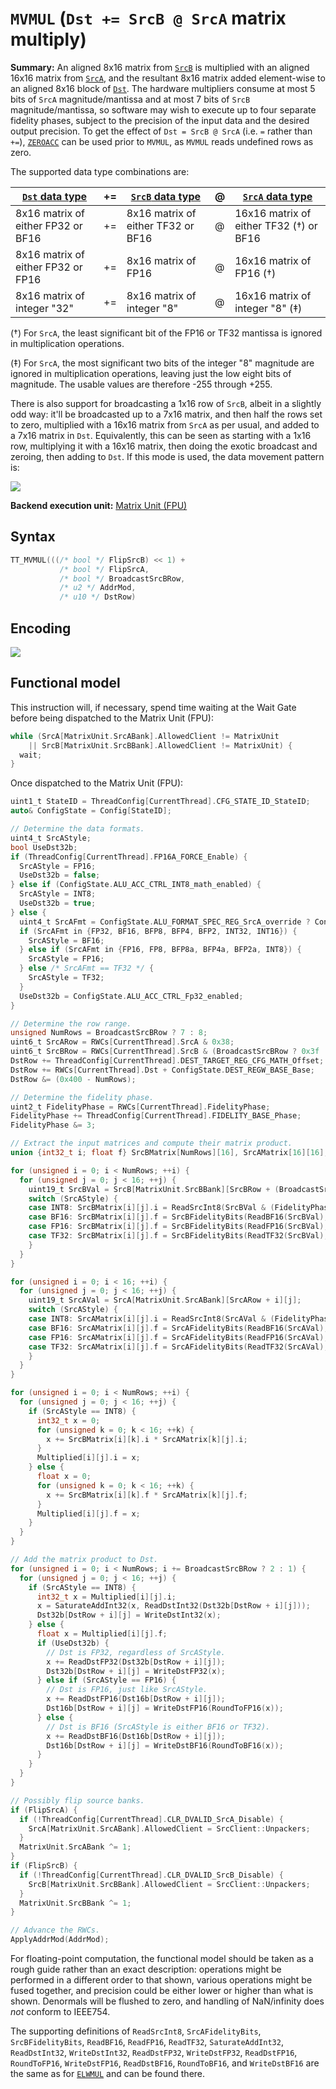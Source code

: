 # `MVMUL` (`Dst += SrcB @ SrcA` matrix multiply)

**Summary:** An aligned 8x16 matrix from [`SrcB`](SrcASrcB.md) is multiplied with an aligned 16x16 matrix from [`SrcA`](SrcASrcB.md), and the resultant 8x16 matrix added element-wise to an aligned 8x16 block of [`Dst`](Dst.md). The hardware multipliers consume at most 5 bits of `SrcA` magnitude/mantissa and at most 7 bits of `SrcB` magnitude/mantissa, so software may wish to execute up to four separate fidelity phases, subject to the precision of the input data and the desired output precision. To get the effect of `Dst = SrcB @ SrcA` (i.e. `=` rather than `+=`), [`ZEROACC`](ZEROACC.md) can be used prior to `MVMUL`, as `MVMUL` reads undefined rows as zero.

The supported data type combinations are:

|[`Dst` data type](Dst.md#data-types)|+=|[`SrcB` data type](SrcASrcB.md#data-types)|@|[`SrcA` data type](SrcASrcB.md#data-types)|
|---|---|---|---|---|
|8x16 matrix of either FP32 or BF16|+=|8x16 matrix of either TF32 or BF16|@|16x16 matrix of either TF32 (†) or BF16|
|8x16 matrix of either FP32 or FP16|+=|8x16 matrix of FP16|@|16x16 matrix of FP16 (†)|
|8x16 matrix of integer "32"|+=|8x16 matrix of integer "8"|@|16x16 matrix of integer "8" (‡)|

(†) For `SrcA`, the least significant bit of the FP16 or TF32 mantissa is ignored in multiplication operations.

(‡) For `SrcA`, the most significant two bits of the integer "8" magnitude are ignored in multiplication operations, leaving just the low eight bits of magnitude. The usable values are therefore -255 through +255.

There is also support for broadcasting a 1x16 row of `SrcB`, albeit in a slightly odd way: it'll be broadcasted up to a 7x16 matrix, and then half the rows set to zero, multiplied with a 16x16 matrix from `SrcA` as per usual, and added to a 7x16 matrix in `Dst`. Equivalently, this can be seen as starting with a 1x16 row, multiplying it with a 16x16 matrix, then doing the exotic broadcast and zeroing, then adding to `Dst`. If this mode is used, the data movement pattern is:

![](../../../Diagrams/Out/CrossLane_MVMUL.svg)

**Backend execution unit:** [Matrix Unit (FPU)](MatrixUnit.md)

## Syntax

```c
TT_MVMUL(((/* bool */ FlipSrcB) << 1) +
           /* bool */ FlipSrcA,
           /* bool */ BroadcastSrcBRow,
           /* u2 */ AddrMod,
           /* u10 */ DstRow)
```

## Encoding

![](../../../Diagrams/Out/Bits32_MVMUL.svg)

## Functional model

This instruction will, if necessary, spend time waiting at the Wait Gate before being dispatched to the Matrix Unit (FPU):

```c
while (SrcA[MatrixUnit.SrcABank].AllowedClient != MatrixUnit
    || SrcB[MatrixUnit.SrcBBank].AllowedClient != MatrixUnit) {
  wait;
}
```

Once dispatched to the Matrix Unit (FPU):
```c
uint1_t StateID = ThreadConfig[CurrentThread].CFG_STATE_ID_StateID;
auto& ConfigState = Config[StateID];

// Determine the data formats.
uint4_t SrcAStyle;
bool UseDst32b;
if (ThreadConfig[CurrentThread].FP16A_FORCE_Enable) {
  SrcAStyle = FP16;
  UseDst32b = false;
} else if (ConfigState.ALU_ACC_CTRL_INT8_math_enabled) {
  SrcAStyle = INT8;
  UseDst32b = true;
} else {
  uint4_t SrcAFmt = ConfigState.ALU_FORMAT_SPEC_REG_SrcA_override ? ConfigState.ALU_FORMAT_SPEC_REG_SrcA_val : ConfigState.ALU_FORMAT_SPEC_REG0_SrcA;
  if (SrcAFmt in {FP32, BF16, BFP8, BFP4, BFP2, INT32, INT16}) {
    SrcAStyle = BF16;
  } else if (SrcAFmt in {FP16, FP8, BFP8a, BFP4a, BFP2a, INT8}) {
    SrcAStyle = FP16;
  } else /* SrcAFmt == TF32 */ {
    SrcAStyle = TF32;
  }
  UseDst32b = ConfigState.ALU_ACC_CTRL_Fp32_enabled;
}

// Determine the row range.
unsigned NumRows = BroadcastSrcBRow ? 7 : 8;
uint6_t SrcARow = RWCs[CurrentThread].SrcA & 0x38;
uint6_t SrcBRow = RWCs[CurrentThread].SrcB & (BroadcastSrcBRow ? 0x3f : 0x38);
DstRow += ThreadConfig[CurrentThread].DEST_TARGET_REG_CFG_MATH_Offset;
DstRow += RWCs[CurrentThread].Dst + ConfigState.DEST_REGW_BASE_Base;
DstRow &= (0x400 - NumRows);

// Determine the fidelity phase.
uint2_t FidelityPhase = RWCs[CurrentThread].FidelityPhase;
FidelityPhase += ThreadConfig[CurrentThread].FIDELITY_BASE_Phase;
FidelityPhase &= 3;

// Extract the input matrices and compute their matrix product.
union {int32_t i; float f} SrcBMatrix[NumRows][16], SrcAMatrix[16][16], Multiplied[NumRows][16];

for (unsigned i = 0; i < NumRows; ++i) {
  for (unsigned j = 0; j < 16; ++j) {
    uint19_t SrcBVal = SrcB[MatrixUnit.SrcBBank][SrcBRow + (BroadcastSrcBRow ? 0 : i)][j];
    switch (SrcAStyle) {
    case INT8: SrcBMatrix[i][j].i = ReadSrcInt8(SrcBVal & (FidelityPhase & 2 ? 0x40fff : 0x7f0ff)); break;
    case BF16: SrcBMatrix[i][j].f = SrcBFidelityBits(ReadBF16(SrcBVal), FidelityPhase); break;
    case FP16: SrcBMatrix[i][j].f = SrcBFidelityBits(ReadFP16(SrcBVal), FidelityPhase); break;
    case TF32: SrcBMatrix[i][j].f = SrcBFidelityBits(ReadTF32(SrcBVal), FidelityPhase); break;
    }
  }
}

for (unsigned i = 0; i < 16; ++i) {
  for (unsigned j = 0; j < 16; ++j) {
    uint19_t SrcAVal = SrcA[MatrixUnit.SrcABank][SrcARow + i][j];
    switch (SrcAStyle) {
    case INT8: SrcAMatrix[i][j].i = ReadSrcInt8(SrcAVal & (FidelityPhase & 1 ? 0x41fff : 0x4e0ff)); break;
    case BF16: SrcAMatrix[i][j].f = SrcAFidelityBits(ReadBF16(SrcAVal), FidelityPhase); break;
    case FP16: SrcAMatrix[i][j].f = SrcAFidelityBits(ReadFP16(SrcAVal), FidelityPhase); break;
    case TF32: SrcAMatrix[i][j].f = SrcAFidelityBits(ReadTF32(SrcAVal), FidelityPhase); break;
    }
  }
}

for (unsigned i = 0; i < NumRows; ++i) {
  for (unsigned j = 0; j < 16; ++j) {
    if (SrcAStyle == INT8) {
      int32_t x = 0;
      for (unsigned k = 0; k < 16; ++k) {
        x += SrcBMatrix[i][k].i * SrcAMatrix[k][j].i;
      }
      Multiplied[i][j].i = x;
    } else {
      float x = 0;
      for (unsigned k = 0; k < 16; ++k) {
        x += SrcBMatrix[i][k].f * SrcAMatrix[k][j].f;
      }
      Multiplied[i][j].f = x;
    }
  }
}

// Add the matrix product to Dst.
for (unsigned i = 0; i < NumRows; i += BroadcastSrcBRow ? 2 : 1) {
  for (unsigned j = 0; j < 16; ++j) {
    if (SrcAStyle == INT8) {
      int32_t x = Multiplied[i][j].i;
      x = SaturateAddInt32(x, ReadDstInt32(Dst32b[DstRow + i][j]));
      Dst32b[DstRow + i][j] = WriteDstInt32(x);
    } else {
      float x = Multiplied[i][j].f;
      if (UseDst32b) {
        // Dst is FP32, regardless of SrcAStyle.
        x += ReadDstFP32(Dst32b[DstRow + i][j]);
        Dst32b[DstRow + i][j] = WriteDstFP32(x);
      } else if (SrcAStyle == FP16) {
        // Dst is FP16, just like SrcAStyle.
        x += ReadDstFP16(Dst16b[DstRow + i][j]);
        Dst16b[DstRow + i][j] = WriteDstFP16(RoundToFP16(x));
      } else {
        // Dst is BF16 (SrcAStyle is either BF16 or TF32).
        x += ReadDstBF16(Dst16b[DstRow + i][j]);
        Dst16b[DstRow + i][j] = WriteDstBF16(RoundToBF16(x));
      }
    }
  }
}

// Possibly flip source banks.
if (FlipSrcA) {
  if (!ThreadConfig[CurrentThread].CLR_DVALID_SrcA_Disable) {
    SrcA[MatrixUnit.SrcABank].AllowedClient = SrcClient::Unpackers;
  }
  MatrixUnit.SrcABank ^= 1;
}
if (FlipSrcB) {
  if (!ThreadConfig[CurrentThread].CLR_DVALID_SrcB_Disable) {
    SrcB[MatrixUnit.SrcBBank].AllowedClient = SrcClient::Unpackers;
  }
  MatrixUnit.SrcBBank ^= 1;
}

// Advance the RWCs.
ApplyAddrMod(AddrMod);
```

For floating-point computation, the functional model should be taken as a rough guide rather than an exact description: operations might be performed in a different order to that shown, various operations might be fused together, and precision could be either lower or higher than what is shown. Denormals will be flushed to zero, and handling of NaN/infinity does _not_ conform to IEEE754.

The supporting definitions of `ReadSrcInt8`, `SrcAFidelityBits`, `SrcBFidelityBits`, `ReadBF16`, `ReadFP16`, `ReadTF32`, `SaturateAddInt32`, `ReadDstInt32`, `WriteDstInt32`, `ReadDstFP32`, `WriteDstFP32`, `ReadDstFP16`, `RoundToFP16`, `WriteDstFP16`, `ReadDstBF16`, `RoundToBF16`, and `WriteDstBF16` are the same as for [`ELWMUL`](ELWMUL.md#functional-model) and can be found there.
